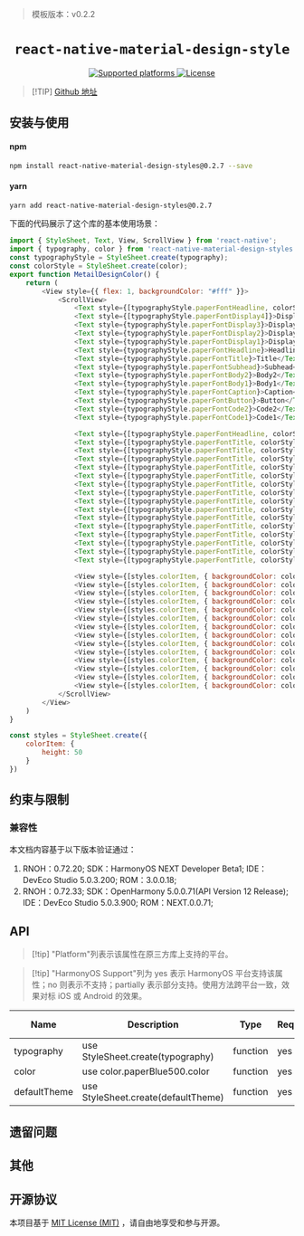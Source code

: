 <!-- {% raw %} -->


> 模板版本：v0.2.2

<p align="center">
  <h1 align="center"> <code>react-native-material-design-style</code> </h1>
</p>
<p align="center">
    <a href="https://github.com/binggg/react-native-material-design-styles">
        <img src="https://img.shields.io/badge/platforms-android%20|%20ios%20|%20harmony%20-lightgrey.svg" alt="Supported platforms" />
    </a>
    <a href="https://www.mit-license.org/">
        <img src="https://img.shields.io/badge/license-MIT-green.svg" alt="License" />
        <!-- <img src="https://img.shields.io/badge/license-Apache-blue.svg" alt="License" /> -->
    </a>
</p>

> [!TIP] [Github 地址](https://github.com/binggg/react-native-material-design-styles)



## 安装与使用



<!-- tabs:start -->

#### **npm**

```bash
npm install react-native-material-design-styles@0.2.7 --save
```
#### **yarn**

```bash
yarn add react-native-material-design-styles@0.2.7
```

<!-- tabs:end -->

下面的代码展示了这个库的基本使用场景：




```js
import { StyleSheet, Text, View, ScrollView } from 'react-native';
import { typography, color } from 'react-native-material-design-styles';
const typographyStyle = StyleSheet.create(typography);
const colorStyle = StyleSheet.create(color);
export function MetailDesignColor() {
    return (
        <View style={{ flex: 1, backgroundColor: "#fff" }}>
            <ScrollView>
                <Text style={[typographyStyle.paperFontHeadline, colorStyle.paperTeal500]}>Typography</Text>
                <Text style={[typographyStyle.paperFontDisplay4]}>Display4</Text>
                <Text style={typographyStyle.paperFontDisplay3}>Display3</Text>
                <Text style={typographyStyle.paperFontDisplay2}>Display2</Text>
                <Text style={typographyStyle.paperFontDisplay1}>Display1</Text>
                <Text style={typographyStyle.paperFontHeadline}>Headline</Text>
                <Text style={typographyStyle.paperFontTitle}>Title</Text>
                <Text style={typographyStyle.paperFontSubhead}>Subhead</Text>
                <Text style={typographyStyle.paperFontBody2}>Body2</Text>
                <Text style={typographyStyle.paperFontBody1}>Body1</Text>
                <Text style={typographyStyle.paperFontCaption}>Caption</Text>
                <Text style={typographyStyle.paperFontButton}>Button</Text>
                <Text style={typographyStyle.paperFontCode2}>Code2</Text>
                <Text style={typographyStyle.paperFontCode1}>Code1</Text>

                <Text style={[typographyStyle.paperFontHeadline, colorStyle.paperTeal500]}>Text Color</Text>
                <Text style={[typographyStyle.paperFontTitle, colorStyle.paperPink500]}>paperPink500</Text>
                <Text style={[typographyStyle.paperFontTitle, colorStyle.paperPink50]}>paperPink50</Text>
                <Text style={[typographyStyle.paperFontTitle, colorStyle.paperPink100]}>paperPink100</Text>
                <Text style={[typographyStyle.paperFontTitle, colorStyle.paperPink200]}>paperPink200</Text>
                <Text style={[typographyStyle.paperFontTitle, colorStyle.paperPink300]}>paperPink300</Text>
                <Text style={[typographyStyle.paperFontTitle, colorStyle.paperPink400]}>paperPink400</Text>
                <Text style={[typographyStyle.paperFontTitle, colorStyle.paperPink500]}>paperPink500</Text>
                <Text style={[typographyStyle.paperFontTitle, colorStyle.paperPink600]}>paperPink600</Text>
                <Text style={[typographyStyle.paperFontTitle, colorStyle.paperPink700]}>paperPink700</Text>
                <Text style={[typographyStyle.paperFontTitle, colorStyle.paperPink800]}>paperPink800</Text>
                <Text style={[typographyStyle.paperFontTitle, colorStyle.paperPink900]}>paperPink900</Text>
                <Text style={[typographyStyle.paperFontTitle, colorStyle.paperPinkA100]}>paperPinkA100</Text>
                <Text style={[typographyStyle.paperFontTitle, colorStyle.paperPinkA200]}>paperPinkA200</Text>
                <Text style={[typographyStyle.paperFontTitle, colorStyle.paperPinkA400]}>paperPinkA400</Text>
                <Text style={[typographyStyle.paperFontTitle, colorStyle.paperPinkA700]}>paperPinkA700</Text>

                <View style={[styles.colorItem, { backgroundColor: color.paperBlue500.color }]}></View>
                <View style={[styles.colorItem, { backgroundColor: color.paperBlue50.color }]}></View>
                <View style={[styles.colorItem, { backgroundColor: color.paperBlue100.color }]}></View>
                <View style={[styles.colorItem, { backgroundColor: color.paperBlue200.color }]}></View>
                <View style={[styles.colorItem, { backgroundColor: color.paperBlue300.color }]}></View>
                <View style={[styles.colorItem, { backgroundColor: color.paperBlue400.color }]}></View>
                <View style={[styles.colorItem, { backgroundColor: color.paperBlue500.color }]}></View>
                <View style={[styles.colorItem, { backgroundColor: color.paperBlue600.color }]}></View>
                <View style={[styles.colorItem, { backgroundColor: color.paperBlue700.color }]}></View>
                <View style={[styles.colorItem, { backgroundColor: color.paperBlue800.color }]}></View>
                <View style={[styles.colorItem, { backgroundColor: color.paperBlue900.color }]}></View>
                <View style={[styles.colorItem, { backgroundColor: color.paperBlueA200.color }]}></View>
                <View style={[styles.colorItem, { backgroundColor: color.paperBlueA400.color }]}></View>
                <View style={[styles.colorItem, { backgroundColor: color.paperBlueA700.color }]}></View>
            </ScrollView>
        </View>
    )
}

const styles = StyleSheet.create({
    colorItem: {
        height: 50
    }
})
```


## 约束与限制

### 兼容性


本文档内容基于以下版本验证通过：


1. RNOH：0.72.20; SDK：HarmonyOS NEXT Developer Beta1; IDE：DevEco Studio 5.0.3.200; ROM：3.0.0.18;
2. RNOH：0.72.33; SDK：OpenHarmony 5.0.0.71(API Version 12 Release); IDE：DevEco Studio 5.0.3.900; ROM：NEXT.0.0.71;



## API

> [!tip] "Platform"列表示该属性在原三方库上支持的平台。

> [!tip] "HarmonyOS Support"列为 yes 表示 HarmonyOS 平台支持该属性；no 则表示不支持；partially 表示部分支持。使用方法跨平台一致，效果对标 iOS 或 Android 的效果。

| Name | Description | Type | Required | Platform | HarmonyOS Support  |
| ---- | ----------- | ---- | -------- | -------- | ------------------ |
| typography  | use StyleSheet.create(typography)        | function  | yes | iOS/android      | yes |
| color  | use color.paperBlue500.color        | function  | yes | iOS/android      | yes |
| defaultTheme  | use StyleSheet.create(defaultTheme)         | function  | yes | iOS/android      | yes |
## 遗留问题



## 其他

## 开源协议

本项目基于 [MIT License (MIT)](https://www.mit-license.org/) ，请自由地享受和参与开源。



<!-- {% endraw %} -->